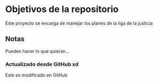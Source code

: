 # Objetivos de la repositorio
Este proyecto se encarga de manejar los planes de la liga de la justicia


## Notas
Pueden hacer lo que quieran...


### Actualizado desde GitHub xd
Este es modificado en GitHub
